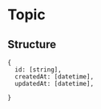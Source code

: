 Topic
=====

Structure
---------
```
{
  id: [string],
  createdAt: [datetime],
  updatedAt: [datetime],
  
}
```

